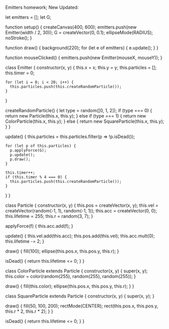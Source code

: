 Emitters homework; New Updated:

let emitters = [];
let G;

function setup() {
  createCanvas(400, 600);
  emitters.push(new Emitter(width / 2, 30));
  G = createVector(0, 0.1);
  ellipseMode(RADIUS);
  noStroke();
}

function draw() {
  background(220);
  for (let e of emitters) {
    e.update();
  }
}

function mouseClicked() {
  emitters.push(new Emitter(mouseX, mouseY));
}

class Emitter {
  constructor(x, y) {
    this.x = x;
    this.y = y;
    this.particles = [];
    this.timer = 0;

    for (let i = 0; i < 20; i++) {
      this.particles.push(this.createRandomParticle());
    }
  }

  createRandomParticle() {
    let type = random([0, 1, 2]);
    if (type === 0) {
      return new Particle(this.x, this.y);
    } else if (type === 1) {
      return new ColorParticle(this.x, this.y);
    } else {
      return new SquareParticle(this.x, this.y);
    }
  }

  update() {
    this.particles = this.particles.filter(p => !p.isDead());

    for (let p of this.particles) {
      p.applyForce(G);
      p.update();
      p.draw();
    }

    this.timer++;
    if (this.timer % 4 === 0) {
      this.particles.push(this.createRandomParticle());
    }
  }
}

class Particle {
  constructor(x, y) {
    this.pos = createVector(x, y);
    this.vel = createVector(random(-1, 1), random(-1, 1));
    this.acc = createVector(0, 0);
    this.lifetime = 255;
    this.r = random(3, 7);
  }

  applyForce(f) {
    this.acc.add(f);
  }

  update() {
    this.vel.add(this.acc);
    this.pos.add(this.vel);
    this.acc.mult(0);
    this.lifetime -= 2;
  }

  draw() {
    fill(100);
    ellipse(this.pos.x, this.pos.y, this.r);
  }

  isDead() {
    return this.lifetime <= 0;
  }
}

class ColorParticle extends Particle {
  constructor(x, y) {
    super(x, y);
    this.color = color(random(255), random(255), random(255));
  }

  draw() {
    fill(this.color);
    ellipse(this.pos.x, this.pos.y, this.r);
  }
}

class SquareParticle extends Particle {
  constructor(x, y) {
    super(x, y);
  }

  draw() {
    fill(50, 100, 200);
    rectMode(CENTER);
    rect(this.pos.x, this.pos.y, this.r * 2, this.r * 2);
  }
}


  isDead() {
    return this.lifetime <= 0;
  }
}

